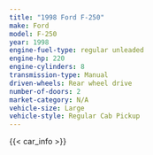 ```yaml
---
title: "1998 Ford F-250"
make: Ford
model: F-250
year: 1998
engine-fuel-type: regular unleaded
engine-hp: 220
engine-cylinders: 8
transmission-type: Manual
driven-wheels: Rear wheel drive
number-of-doors: 2
market-category: N/A
vehicle-size: Large
vehicle-style: Regular Cab Pickup
---
```


{{< car_info >}}
